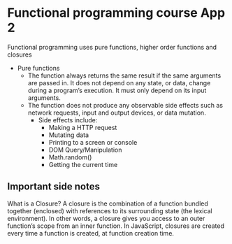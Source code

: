 # Functional programming course App 2

Functional programming uses pure functions, higher order functions and closures

* Pure functions
    * The function always returns the same result if the same arguments are passed in. It does not depend on any state, or data, change during a program’s execution. It must only depend on its input arguments.
    * The function does not produce any observable side effects such as network requests, input and output devices, or data mutation.
        * Side effects include:
            * Making a HTTP request
            * Mutating data
            * Printing to a screen or console
            * DOM Query/Manipulation
            * Math.random()
            * Getting the current time

## Important side notes

What is a Closure?
A closure is the combination of a function bundled together (enclosed) with references to its surrounding state (the lexical environment). In other words, a closure gives you access to an outer function’s scope from an inner function. In JavaScript, closures are created every time a function is created, at function creation time.